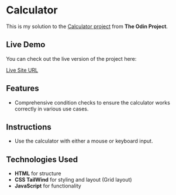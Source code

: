 # Calculator
This is my solution to the [Calculator project](https://www.theodinproject.com/lessons/foundations-calculator) from **The Odin Project**.

## Live Demo
You can check out the live version of the project here:

[Live Site URL](http://toxa-dev.github.io/theodinproject.com-05-calculator/)

## Features
- Comprehensive condition checks to ensure the calculator works correctly in various use cases.

## Instructions
- Use the calculator with either a mouse or keyboard input.

## Technologies Used
- **HTML** for structure
- **CSS TailWind** for styling and layout (Grid layout)
- **JavaScript** for functionality